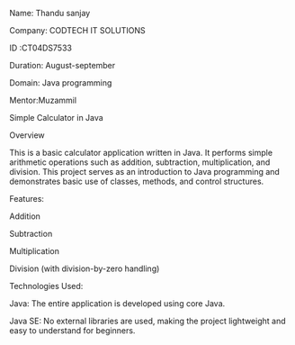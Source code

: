 Name: Thandu sanjay


Company: CODTECH IT SOLUTIONS

ID :CT04DS7533

Duration: August-september

Domain: Java programming 

Mentor:Muzammil






Simple Calculator in Java

Overview

This is a basic calculator application written in Java. It performs simple arithmetic operations such as addition, subtraction, multiplication, and division. This project serves as an introduction to Java programming and demonstrates basic use of classes, methods, and control structures.


Features:

Addition

Subtraction

Multiplication

Division (with division-by-zero handling)

Technologies Used:

Java: The entire application is developed using core Java.

Java SE: No external libraries are used, making the project lightweight and easy to understand for beginners.
